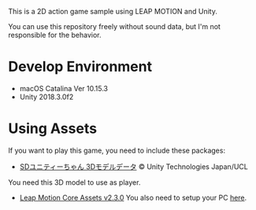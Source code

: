 This is a 2D action game sample using LEAP MOTION and Unity.

You can use this repository freely without sound data,
but I'm not responsible for the behavior.

# Develop Environment
* macOS Catalina Ver 10.15.3
* Unity 2018.3.0f2

# Using Assets
If you want to play this game, you need to include these packages:

* [SDユニティーちゃん 3Dモデルデータ](https://unity-chan.com/download/releaseNote.php?id=SDUnityChan) 
© Unity Technologies Japan/UCL

You need this 3D model to use as player.

* [Leap Motion Core Assets v2.3.0](https://github.com/leapmotion/LeapMotionCoreAssets/releases/tag/v2.3.0)
You also need to setup your PC [here](https://developer.leapmotion.com/setup/desktop).


